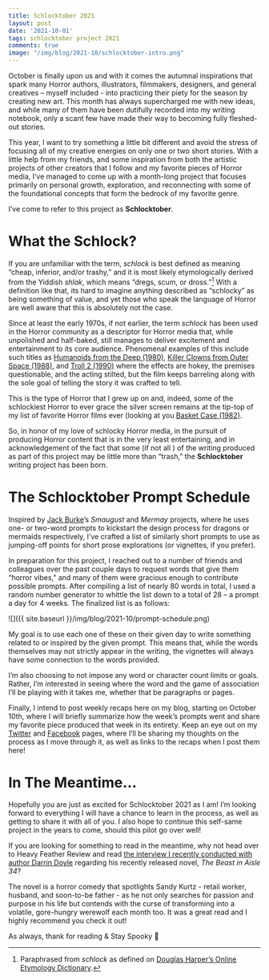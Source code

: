 ```yaml
---
title: Schlocktober 2021
layout: post
date: '2021-10-01'
tags: schlocktober project 2021
comments: true
image: "/img/blog/2021-10/schlocktober-intro.png"
---
```


October is finally upon us and with it comes the autumnal inspirations that spark many Horror authors, illustrators, filmmakers, designers, and general creatives – myself included - into practicing their piety for the season by creating new art. This month has always supercharged me with new ideas, and while many of them have been dutifully recorded into my writing notebook, only a scant few have made their way to becoming fully fleshed-out stories.

This year, I want to try something a little bit different and avoid the stress of focusing all of my creative energies on only one or two short stories. With a little help from my friends, and some inspiration from both the artistic projects of other creators that I follow and my favorite pieces of Horror media, I’ve managed to come up with a month-long project that focuses primarily on personal growth, exploration, and reconnecting with some of the foundational concepts that form the bedrock of my favorite genre.

I’ve come to refer to this project as <b>Schlocktober</b>.

# What the Schlock?

If you are unfamiliar with the term, <i>schlock</i> is best defined as meaning “cheap, inferior, and/or trashy,” and it is most likely etymologically derived from the Yiddish <i>shlak</i>, which means “dregs, scum, or dross.”[^1] With a definition like that, its hard to imagine anything described as “schlocky” as being something of value, and yet those who speak the language of Horror are well aware that this is absolutely not the case.

Since at least the early 1970s, if not earlier, the term <i>schlock</i> has been used in the Horror community as a descriptor for Horror media that, while unpolished and half-baked, still manages to deliver excitement and entertainment to its core audience. Phenomenal examples of this include such titles as [Humanoids from the Deep (1980)]( https://www.imdb.com/title/tt0080904/), [Killer Clowns from Outer Space (1988)]( https://www.imdb.com/title/tt0095444/), and [Troll 2 (1990)]( https://www.imdb.com/title/tt0105643/) where the effects are hokey, the premises questionable, and the acting stilted, but the film keeps barreling along with the sole goal of telling the story it was crafted to tell. 

This is the type of Horror that I grew up on and, indeed, some of the schlockiest Horror to ever grace the silver screen remains at the tip-top of my list of favorite Horror films ever (looking at you [Basket Case (1982)]( https://www.imdb.com/title/tt0083624/).

So, in honor of my love of schlocky Horror media, in the pursuit of producing Horror content that is  in the very least entertaining, and in acknowledgement of the fact that some (if not all ) of the writing produced as part of this project may be little more than “trash,” the <b>Schlocktober</b> writing project has been born.

# The Schlocktober Prompt Schedule

Inspired by [Jack Burke]( https://www.instagram.com/magik_jack_art/?hl=en)’s <i>Smaugust</i> and <i>Mermay</i> projects, where he uses one- or two-word prompts to kickstart the design process for dragons or mermaids respectively, I’ve crafted a list of similarly short prompts to use as jumping-off points for short prose explorations (or vignettes, if you prefer).

In preparation for this project, I reached out to a number of friends and colleagues over the past couple days to request words that give them “horror vibes,” and many of them were gracious enough to contribute possible prompts. After compiling a list of nearly 80 words in total, I used a random number generator to whittle the list down to a total of 28 – a prompt a day for 4 weeks. The finalized list is as follows:

![]({{ site.baseurl }}/img/blog/2021-10/prompt-schedule.png)

My goal is to use each one of these on their given day to write something related to or inspired by the given prompt. This means that, while the words themselves may not strictly appear in the writing, the vignettes will always have some connection to the words provided.

I’m also choosing to not impose any word or character count limits or goals. Rather, I’m interested in seeing where the word and the game of association I’ll be playing with it takes me, whether that be paragraphs or pages.

Finally, I intend to post weekly recaps here on my blog, starting on October 10th, where I will briefly summarize how the week’s prompts went and share my favorite piece produced that week in its entirety. Keep an eye out on my [Twitter]( https://twitter.com/maxwell_irl) and [Facebook]( https://facebook.com/maxwell.irl) pages, where I’ll be sharing my thoughts on the process as I move through it, as well as links to the recaps when I post them here!

# In The Meantime…

Hopefully you are just as excited for Schlocktober 2021 as I am! I’m looking forward to everything I will have a chance to learn in the process, as well as getting to share it with all of you. I also hope to continue this self-same project in the years to come, should this pilot go over well!

If you are looking for something to read in the meantime, why not head over to Heavy Feather Review and read [the interview I recently conducted with author Darrin Doyle]( https://heavyfeatherreview.org/2021/10/01/aisle-34/) regarding his recently released novel, <i>The Beast in Aisle 34</i>?

The novel is a horror comedy that spotlights Sandy Kurtz - retail worker, husband, and soon-to-be father - as he not only searches for passion and purpose in his life but contends with the curse of transforming into a volatile, gore-hungry werewolf each month too. It was a great read and I highly recommend you check it out!

As always, thank for reading & Stay Spooky 👻

[^1]: Paraphrased from <i>schlock</i> as defined on [Douglas Harper’s Online Etymology Dictionary](https://www.etymonline.com/search?q=schlock).

